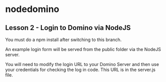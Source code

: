 # nodedomino
## Lesson 2 - Login to Domino via NodeJS

You must do a npm install after switching to this branch.

An example login form will be served from the public folder via the NodeJS server.

You will need to modify the login URL to your Domino Server and then use your credentials for checking the log in code.
This URL is in the server.js file.
